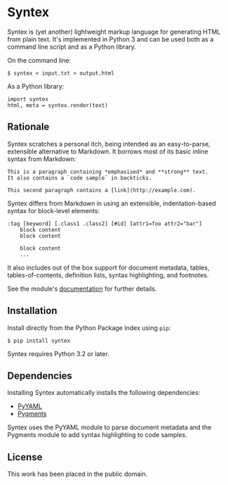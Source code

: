 
Syntex
======

Syntex is (yet another) lightweight markup language for generating HTML from plain text. It's implemented in Python 3 and can be used both as a command line script and as a Python library.

On the command line:

    $ syntex < input.txt > output.html

As a Python library:

    import syntex
    html, meta = syntex.render(text)



Rationale
---------

Syntex scratches a personal itch, being intended as an easy-to-parse, extensible alternative to Markdown. It borrows most of its basic inline syntax from Markdown:

    This is a paragraph containing *emphasised* and **strong** text.
    It also contains a `code sample` in backticks.

    This second paragraph contains a [link](http://example.com).

Syntex differs from Markdown in using an extensible, indentation-based syntax for block-level elements:

    :tag [keyword] [.class1 .class2] [#id] [attr1=foo attr2="bar"]
        block content
        block content

        block content
        ...

It also includes out of the box support for document metadata, tables, tables-of-contents, definition lists, syntax highlighting, and footnotes.

See the module's [documentation](http://pythonhosted.org/syntex/) for further details.



Installation
------------

Install directly from the Python Package Index using `pip`:

    $ pip install syntex

Syntex requires Python 3.2 or later.



Dependencies
------------

Installing Syntex automatically installs the following dependencies:

* [PyYAML](http://pyyaml.org)
* [Pygments](http://pygments.org)

Syntex uses the PyYAML module to parse document metadata and the Pygments module to add syntax highlighting to code samples.



License
-------

This work has been placed in the public domain.
